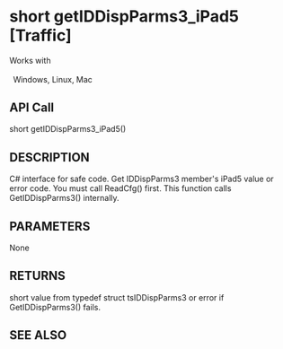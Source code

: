 # short getIDDispParms3_iPad5 [Traffic]

Works with <p class="s1" style="padding-top: 2pt;padding-left: 5pt;text-indent: 0pt;text-align: left;"><a name="bookmark261">&zwnj;</a>Windows, Linux, Mac</p>

## API Call
short getIDDispParms3_iPad5()
## DESCRIPTION
C# interface for safe code. Get IDDispParms3 member&#39;s iPad5 value or error code. You must call ReadCfg() first. This function calls GetIDDispParms3() internally.

## PARAMETERS
None

## RETURNS
short value from typedef struct tsIDDispParms3 or error if GetIDDispParms3() fails.

## SEE ALSO

